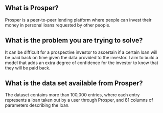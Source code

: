 ## What is Prosper?

Prosper is a peer-to-peer lending platform where people can invest their money in personal loans requested by other people.

## What is the problem you are trying to solve?

It can be difficult for a prospective investor to ascertain if a certain loan will be paid back on time given the data provided to the investor. I aim to build a model that adds an extra degree of confidence for the investor to know that they will be paid back. 

## What is the data set available from Prosper?

The dataset contains more than 100,000 entries, where each entry represents a loan taken out by a user through Prosper, and 81 columns of parameters describing the loan.

